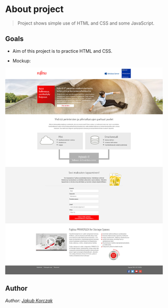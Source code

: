 # About project
> Project shows simple use of HTML and CSS and some JavaScript.

## Goals

* Aim of this project is to practice HTML and CSS.

* Mockup:
<img alt="Final result" src="landingpage.jpg">

<!-- Links -->
[DEMO]: https://JakubKorczak.github.io
[Jakub Korczak]: https://www.linkedin.com/in/jakub-korczak/

## Author
*Author:* [*Jakub Korczak*][Jakub Korczak]
